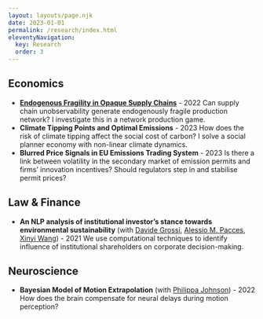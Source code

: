 ```yaml
---
layout: layouts/page.njk
date: 2023-01-01
permalink: /research/index.html
eleventyNavigation:
  key: Research
  order: 3
---
```


## Economics

- [**Endogenous Fragility in Opaque Supply Chains**](../static/docs/endfrag.pdf) - 2022
    Can supply chain unobservability generate endogenously fragile production network? I investigate this in a network production game.
- **Climate Tipping Points and Optimal Emissions** - 2023
    How does the risk of climate tipping affect the social cost of carbon? I solve a social planner economy with non-linear climate dynamics.
- **Blurred Price Signals in EU Emissions Trading System** - 2023 
    Is there a link between volatility in the secondary market of emission permits and firms’ innovation incentives? Should regulators step in and stabilise permit prices?


## Law \& Finance

- **An NLP analysis of institutional investor’s stance towards environmental sustainability** (with [Davide Grossi](https://davidegrossi.me/), [Alessio M. Pacces](https://www.uva.nl/en/profile/p/a/a.m.pacces/a.m.pacces.html), [Xinyi Wang](https://www.uva.nl/en/profile/w/a/x.wang/x.wang.html)) - 2021
    We use computational techniques to identify influence of institutional shareholders on corporate decision-making.

## Neuroscience

- **Bayesian Model of Motion Extrapolation** (with [Philippa Johnson](https://www.universiteitleiden.nl/en/staffmembers/philippa-johnson)) - 2022
    How does the brain compensate for neural delays during motion perception?  